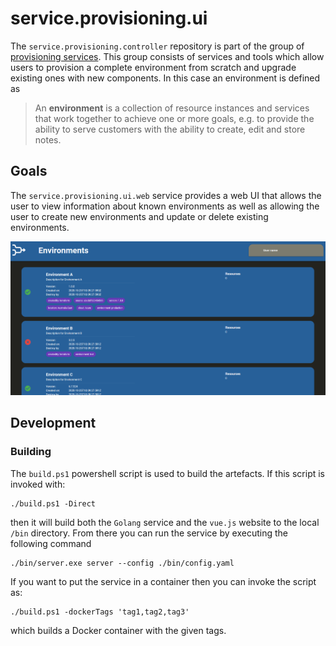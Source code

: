 # service.provisioning.ui

The `service.provisioning.controller` repository is part of the group of
[provisioning services](https://github.com/Calvinverse?q=topic%3Aprovisioning&type=&language=).
This group consists of services and tools which allow users to provision a complete environment from
scratch and upgrade existing ones with new components. In this case an environment is defined as

  > An **environment** is a collection of resource instances and services that work together
  > to achieve one or more goals, e.g. to provide the ability to serve customers with
  > the ability to create, edit and store notes.

## Goals

The `service.provisioning.ui.web` service provides a web UI that allows the user to view information about known environments as well as allowing the user to create new environments and update or delete existing environments.

![main ui](./doc/ui_main.png)

## Development

### Building

The `build.ps1` powershell script is used to build the artefacts. If this script is invoked
with:

    ./build.ps1 -Direct

then it will build both the `Golang` service and the `vue.js` website to the local `/bin` directory.
From there you can run the service by executing the following command

    ./bin/server.exe server --config ./bin/config.yaml

If you want to put the service in a container then you can invoke the script as:

    ./build.ps1 -dockerTags 'tag1,tag2,tag3'

which builds a Docker container with the given tags.
